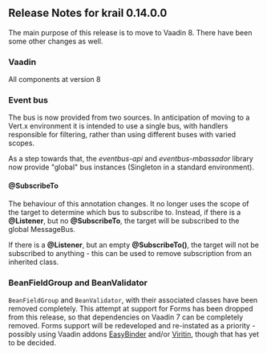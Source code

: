 ## Release Notes for krail 0.14.0.0

The main purpose of this release is to move to Vaadin 8.  There have been some other changes as well.

### Vaadin

All components at version 8

### Event bus
The bus is now provided from two sources.  In anticipation of moving to a Vert.x environment it is intended to use a single bus, with handlers responsible for filtering, rather than using different buses with varied scopes.

As a step towards that, the *eventbus-api* and *eventbus-mbassador* library now provide "global" bus instances (Singleton in a standard environment).

#### @SubscribeTo
The behaviour of this annotation changes.  It no longer uses the scope of the target to determine which bus to subscribe to.  Instead, if there is a **@Listener**, but no **@SubscribeTo**, the target will be subscribed to the global MessageBus.

If there is a **@Listener**, but an empty **@SubscribeTo()**, the target will not be subscribed to anything - this can be used to remove subscription from an inherited class.

### BeanFieldGroup and BeanValidator

`BeanFieldGroup` and `BeanValidator`, with their associated classes have been removed completely.  This attempt at support for Forms has been dropped from this release, so that dependencies on Vaadin 7 can be completely removed. Forms support will be redeveloped and re-instated as a priority - possibly using Vaadin addons [EasyBinder](https://vaadin.com/directory/component/easybinder) and/or [Viritin](https://vaadin.com/directory/component/viritin), though that has yet to be decided.
 